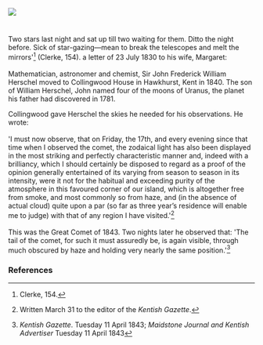 <a href="https://juncture-digital.org"><img src="https://juncture-digital.org/images/ve-button.png"></a>
<param ve-config title="Sir John Herschel (1792 –1871)" author="Michelle Crowther" layout="vtl" banner="/images/banners/19c.jpg">

<param ve-entity eid="Q2744669" aliases="Hawkhurst">

#

Two stars last night and sat up till two waiting for them. Ditto the night before. Sick of star-gazing—mean to break the telescopes and melt the mirrors'[^ref1] (Clerke, 154).  a letter of 23 July 1830 to his wife, Margaret:
<br><br>
Mathematician, astronomer and chemist, Sir John Frederick William Herschel moved to Collingwood House in Hawkhurst, Kent in 1840. The son of William Herschel, John named four of the moons of Uranus, the planet his father had discovered in 1781. 

Collingwood gave Herschel the skies he needed for his observations. He wrote:
<br><br>
'I must now observe, that on Friday, the 17th, and every evening since that time when I observed the comet, the zodaical light has also been displayed in the most striking and perfectly characteristic manner and, indeed with a brilliancy, which I should certainly be disposed to regard as a proof of the opinion generally entertained of its varying from season to season in its intensity, were it not for the habitual and exceeding purity of the atmosphere in this favoured corner of our island, which is altogether free from smoke, and most commonly so from haze, and (in the absence of actual cloud) quite upon a par (so far as three year’s residence will enable me to judge) with that of any region I have visited.'[^ref2] 
<br><br>
This was the Great Comet of 1843. Two nights later he observed that: 'The tail of the comet, for such it must assuredly be, is again visible, through much obscured by haze and holding very nearly the same position.'[^ref3]
<param ve-image url="https://upload.wikimedia.org/wikipedia/commons/c/c3/Hawkhurst_sign%2C_High_Street_-_geograph.org.uk_-_331683.jpg" label="Hawkhurst sign, High Street" attribution="Oast House Archive" license="CC BY-SA 2.0">
<param ve-map center="Q2744669" zoom="12">

### References

[^ref1]: Clerke, 154.
[^ref2]: Written March 31 to the editor of the _Kentish Gazette_. 
[^ref3]: _Kentish Gazette_. Tuesday 11 April 1843; _Maidstone Journal and Kentish Advertiser_ Tuesday 11 April 1843
